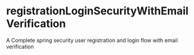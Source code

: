 # registrationLoginSecurityWithEmailVerification
A Complete spring security user registration and login flow with email verification
